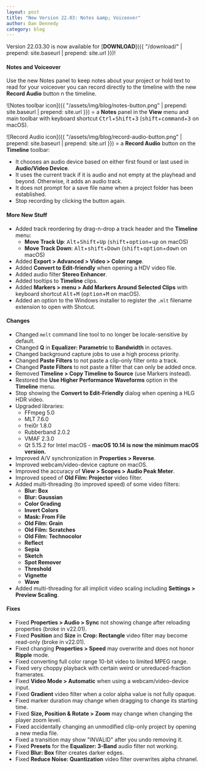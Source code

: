 ```yaml
---
layout: post
title: "New Version 22.03: Notes &amp; Voiceover"
author: Dan Dennedy
category: blog
---
```


Version 22.03.30 is now available for [**DOWNLOAD**]({{ "/download/" | prepend: site.baseurl | prepend: site.url }})!

#### Notes and Voiceover

Use the new Notes panel to keep notes about your project or hold text to read for your voiceover you can record directly
to the timeline with the new **Record Audio** button n the timeline.

![Notes toolbar icon]({{ "/assets/img/blog/notes-button.png" | prepend: site.baseurl | prepend: site.url }})
= a **Notes** panel in the **View** menu and main toolbar with keyboard shortcut <kbd>Ctrl</kbd>+<kbd>Shift</kbd>+<kbd>3</kbd> (<kbd>shift</kbd>+<kbd>command</kbd>+<kbd>3</kbd> on macOS).
&nbsp;  

![Record Audio icon]({{ "/assets/img/blog/record-audio-button.png" | prepend: site.baseurl | prepend: site.url }})
= a **Record Audio** button on the **Timeline** toolbar:
  - It chooses an audio device based on either first found or last used in **Audio/Video Device**.
  - It uses the current track if it is audio and not empty at the playhead and beyond.
    Otherwise, it adds an audio track.
  - It does not prompt for a save file name when a project folder has been established.
  - Stop recording by clicking the button again.

#### More New Stuff

- Added track reordering by drag-n-drop a track header and the **Timeline** menu:
  - **Move Track Up**: <kbd>Alt</kbd>+<kbd>Shift</kbd>+<kbd>Up</kbd> (<kbd>shift</kbd>+<kbd>option</kbd>+<kbd>up</kbd> on macOS)
  - **Move Track Down**: <kbd>Alt</kbd>+<kbd>shift</kbd>+<kbd>Down</kbd> (<kbd>shift</kbd>+<kbd>option</kbd>+<kbd>down</kbd> on macOS)
- Added **Export > Advanced > Video > Color range**.
- Added **Convert to Edit-friendly** when opening a HDV video file.
- Added audio filter **Stereo Enhancer**.
- Added tooltips to **Timeline** clips.
- Added **Markers > menu > Add Markers Around Selected Clips** with keyboard shortcut <kbd>Alt</kbd>+<kbd>M</kbd> (<kbd>option</kbd>+<kbd>M</kbd> on macOS).
- Added an option to the Windows installer to register the `.mlt` filename extension to open with Shotcut.

#### Changes

- Changed `melt` command line tool to no longer be locale-sensitive by default.
- Changed **Q** in **Equalizer: Parametric** to **Bandwidth** in octaves.
- Changed background capture jobs to use a high process priority.
- Changed **Paste Filters** to not paste a clip-only filter onto a track.
- Changed **Paste Filters** to not paste a filter that can only be added once.
- Removed **Timeline > Copy Timeline to Source** (use Markers instead).
- Restored the **Use Higher Performance Waveforms** option in the **Timeline** menu.
- Stop showing the **Convert to Edit-Friendly** dialog when opening a HLG HDR video.
- Upgraded libraries:
  - FFmpeg 5.0
  - MLT 7.6.0
  - frei0r 1.8.0
  - Rubberband 2.0.2
  - VMAF 2.3.0
  - Qt 5.15.2 for Intel macOS - **macOS 10.14 is now the minimum macOS version.**
- Improved A/V synchronization in **Properties > Reverse**.
- Improved webcam/video-device capture on macOS.
- Improved the accuracy of **View > Scopes > Audio Peak Meter**.
- Improved speed of **Old Film: Projector** video filter.
- Added multi-threading (to improved speed) of some video filters:
  - **Blur: Box**
  - **Blur: Gaussian**
  - **Color Grading**
  - **Invert Colors**
  - **Mask: From File**
  - **Old Film: Grain**
  - **Old Film: Scratches**
  - **Old Film: Technocolor**
  - **Reflect**
  - **Sepia**
  - **Sketch**
  - **Spot Remover**
  - **Threshold**
  - **Vignette**
  - **Wave**
- Added multi-threading for all implicit video scaling including **Settings > Preview Scaling**.

#### Fixes

- Fixed **Properties > Audio > Sync** not showing change after reloading properties (broke in v22.01).
- Fixed **Position** and **Size** in **Crop: Rectangle** video filter may become read-only (broke in v22.01).
- Fixed changing **Properties > Speed** may overwrite and does not honor **Ripple** mode.
- Fixed converting full color range 10-bit video to limited MPEG range.
- Fixed very choppy playback with certain weird or unreduced-fraction framerates.
- Fixed **Video Mode > Automatic** when using a webcam/video-device input.
- Fixed **Gradient** video filter when a color alpha value is not fully opaque.
- Fixed marker duration may change when dragging to change its starting time.
- Fixed **Size, Position & Rotate > Zoom** may change when changing the player zoom level.
- Fixed accidentally changing an unmodified clip-only project by opening a new media file.
- Fixed a transition may show "INVALID" after you undo removing it.
- Fixed **Presets** for the **Equalizer: 3-Band** audio filter not working.
- Fixed **Blur: Box** filter creates darker edges.
- Fixed **Reduce Noise: Quantization** video filter overwrites alpha chnanel.
